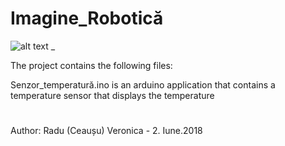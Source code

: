 # Imagine_Robotică
![alt text](https://github.com/ceausuveronica/Arduino-projects/blob/master/Capture_arduino.PNG "Logo Title Text 1")
_

The project contains the following files:
 
Senzor_temperatură.ino is an arduino application that contains a temperature sensor that displays the temperature


#
Author:  Radu (Ceaușu) Veronica - 2. Iune.2018
